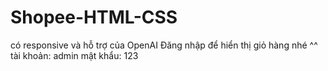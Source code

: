 # Shopee-HTML-CSS
có responsive
và hỗ trợ của OpenAI
Đăng nhập để hiển thị giỏ hàng nhé ^^
tài khoản: admin
mật khẩu: 123
